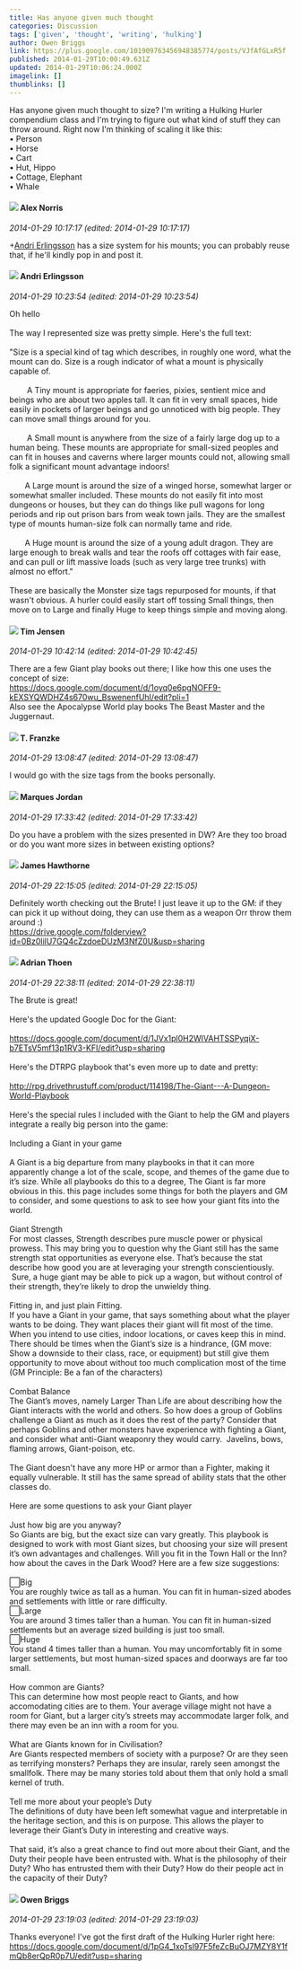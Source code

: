 ```yaml
---
title: Has anyone given much thought
categories: Discussion
tags: ['given', 'thought', 'writing', 'hulking']
author: Owen Briggs
link: https://plus.google.com/101909763456948385774/posts/VJfAfGLxR5f
published: 2014-01-29T10:00:49.631Z
updated: 2014-01-29T10:06:24.000Z
imagelink: []
thumblinks: []
---
```


Has anyone given much thought to size? I&#39;m writing a Hulking Hurler compendium class and I&#39;m trying to figure out what kind of stuff they can throw around. Right now I&#39;m thinking of scaling it like this:<br />• Person<br />• Horse<br />• Cart<br />• Hut, Hippo<br />• Cottage, Elephant<br />• Whale
<div id='comment z12fejbqkvnrelb5d04cir2pppe2sz5xwts0k'>
  <h4><img src='{{site.baseurl}}//images/avatars/112750659160242168572_photo.jpg'> Alex Norris</h4>
      <p><cite>2014-01-29 10:17:17 (edited: 2014-01-29 10:17:17)</cite></p>
        <p><span class="proflinkWrapper"><span class="proflinkPrefix">+</span><a class="proflink" href="https://plus.google.com/112314456747588930107" oid="112314456747588930107">Andri Erlingsson</a></span> has a size system for his mounts; you can probably reuse that, if he&#39;ll kindly pop in and post it.</p>
</div>
        

<div id='comment z12fejbqkvnrelb5d04cir2pppe2sz5xwts0k'>
  <h4><img src='{{site.baseurl}}//images/avatars/112314456747588930107_photo.jpg'> Andri Erlingsson</h4>
      <p><cite>2014-01-29 10:23:54 (edited: 2014-01-29 10:23:54)</cite></p>
        <p>Oh hello<br /><br />The way I represented size was pretty simple. Here&#39;s the full text:<br /><br />&quot;Size is a special kind of tag which describes, in roughly one word, what the mount can do. Size is a rough indicator of what a mount is physically capable of.<br /><br />        A Tiny mount is appropriate for faeries, pixies, sentient mice and beings who are about two apples tall. It can fit in very small spaces, hide easily in pockets of larger beings and go unnoticed with big people. They can move small things around for you.<br /><br />        A Small mount is anywhere from the size of a fairly large dog up to a human being. These mounts are appropriate for small-sized peoples and can fit in houses and caverns where larger mounts could not, allowing small folk a significant mount advantage indoors!<br /><br />       A Large mount is around the size of a winged horse, somewhat larger or somewhat smaller included. These mounts do not easily fit into most dungeons or houses, but they can do things like pull wagons for long periods and rip out prison bars from weak town jails. They are the smallest type of mounts human-size folk can normally tame and ride.<br /><br />       A Huge mount is around the size of a young adult dragon. They are large enough to break walls and tear the roofs off cottages with fair ease, and can pull or lift massive loads (such as very large tree trunks) with almost no effort.&quot;<br /><br />These are basically the Monster size tags repurposed for mounts, if that wasn&#39;t obvious. A hurler could easily start off tossing Small things, then move on to Large and finally Huge to keep things simple and moving along.</p>
</div>
        

<div id='comment z12fejbqkvnrelb5d04cir2pppe2sz5xwts0k'>
  <h4><img src='{{site.baseurl}}//images/avatars/101509976321886871332_photo.jpg'> Tim Jensen</h4>
      <p><cite>2014-01-29 10:42:14 (edited: 2014-01-29 10:42:45)</cite></p>
        <p>There are a few Giant play books out there; I like how this one uses the concept of size:<br /><a href="https://docs.google.com/document/d/1oyq0e6pgNOFF9-kEXSYQWDHZ4s670wu_BswenenfUhI/edit?pli=1" class="ot-anchor">https://docs.google.com/document/d/1oyq0e6pgNOFF9-kEXSYQWDHZ4s670wu_BswenenfUhI/edit?pli=1</a><br />Also see the Apocalypse World play books The Beast Master and the Juggernaut.</p>
</div>
        

<div id='comment z12fejbqkvnrelb5d04cir2pppe2sz5xwts0k'>
  <h4><img src='{{site.baseurl}}//images/avatars/110330901807759406775_photo.jpg'> T. Franzke</h4>
      <p><cite>2014-01-29 13:08:47 (edited: 2014-01-29 13:08:47)</cite></p>
        <p>I would go with the size tags from the books personally.</p>
</div>
        

<div id='comment z12fejbqkvnrelb5d04cir2pppe2sz5xwts0k'>
  <h4><img src='{{site.baseurl}}//images/avatars/114124925422808188628_photo.jpg'> Marques Jordan</h4>
      <p><cite>2014-01-29 17:33:42 (edited: 2014-01-29 17:33:42)</cite></p>
        <p>Do you have a problem with the sizes presented in DW? Are they too broad or do you want more sizes in between existing options?</p>
</div>
        

<div id='comment z12fejbqkvnrelb5d04cir2pppe2sz5xwts0k'>
  <h4><img src='{{site.baseurl}}//images/avatars/105474339582381748699_photo.jpg'> James Hawthorne</h4>
      <p><cite>2014-01-29 22:15:05 (edited: 2014-01-29 22:15:05)</cite></p>
        <p>Definitely worth checking out the Brute! I just leave it up to the GM: if they can pick it up without doing, they can use them as a weapon Orr throw them around  :)<br /><a href="https://drive.google.com/folderview?id=0Bz0lilU7GQ4cZzdoeDUzM3NfZ0U&amp;usp=sharing" class="ot-anchor">https://drive.google.com/folderview?id=0Bz0lilU7GQ4cZzdoeDUzM3NfZ0U&amp;usp=sharing</a></p>
</div>
        

<div id='comment z12fejbqkvnrelb5d04cir2pppe2sz5xwts0k'>
  <h4><img src='{{site.baseurl}}//images/avatars/113847025671240258531_photo.jpg'> Adrian Thoen</h4>
      <p><cite>2014-01-29 22:38:11 (edited: 2014-01-29 22:38:11)</cite></p>
        <p>The Brute is great!<br /><br />Here&#39;s the updated Google Doc for the Giant:<br /><br /><a href="https://docs.google.com/document/d/1JVx1pl0H2WIVAHTSSPyqiX-b7ETsV5mf13p1RV3-KFI/edit?usp=sharing" class="ot-anchor">https://docs.google.com/document/d/1JVx1pl0H2WIVAHTSSPyqiX-b7ETsV5mf13p1RV3-KFI/edit?usp=sharing</a><br /><br />Here&#39;s the DTRPG playbook that&#39;s even more up to date and pretty:<br /><br /><a href="http://rpg.drivethrustuff.com/product/114198/The-Giant---A-Dungeon-World-Playbook" class="ot-anchor">http://rpg.drivethrustuff.com/product/114198/The-Giant---A-Dungeon-World-Playbook</a><br /><br />Here&#39;s the special rules I included with the Giant to help the GM and players integrate a really big person into the game:<br /><br />Including a Giant in your game<br /><br />A Giant is a big departure from many playbooks in that it can more apparently change a lot of the scale, scope, and themes of the game due to it’s size. While all playbooks do this to a degree, The Giant is far more obvious in this. this page includes some things for both the players and GM to consider, and some questions to ask to see how your giant fits into the world.<br /><br />Giant Strength<br />For most classes, Strength describes pure muscle power or physical prowess. This may bring you to question why the Giant still has the same strength stat opportunities as everyone else. That’s because the stat describe how good you are at leveraging your strength conscientiously.  Sure, a huge giant may be able to pick up a wagon, but without control of their strength, they’re likely to drop the unwieldy thing.<br /><br />Fitting in, and just plain Fitting.<br />If you have a Giant in your game, that says something about what the player wants to be doing. They want places their giant will fit most of the time. When you intend to use cities, indoor locations, or caves keep this in mind. There should be times when the Giant’s size is a hindrance, (GM move: Show a downside to their class, race, or equipment) but still give them opportunity to move about without too much complication most of the time (GM Principle: Be a fan of the characters)<br /><br />Combat Balance<br />The Giant’s moves, namely Larger Than Life are about describing how the Giant interacts with the world and others. So how does a group of Goblins challenge a Giant as much as it does the rest of the party? Consider that perhaps Goblins and other monsters have experience with fighting a Giant, and consider what anti-Giant weaponry they would carry.  Javelins, bows, flaming arrows, Giant-poison, etc.<br /><br />The Giant doesn&#39;t have any more HP or armor than a Fighter, making it equally vulnerable. It still has the same spread of ability stats that the other classes do.<br /><br />Here are some questions to ask your Giant player <br /><br />Just how big are you anyway?<br />So Giants are big, but the exact size can vary greatly. This playbook is designed to work with most Giant sizes, but choosing your size will present it’s own advantages and challenges. Will you fit in the Town Hall or the Inn? how about the caves in the Dark Wood? Here are a few size suggestions:<br /><br />⃞Big<br />You are roughly twice as tall as a human. You can fit in human-sized abodes and settlements with little or rare difficulty. <br />⃞Large<br />You are around 3 times taller than a human. You can fit in human-sized settlements but an average sized building is just too small. <br />⃞Huge <br />You stand 4 times taller than a human. You may uncomfortably fit in some larger settlements, but most human-sized spaces and doorways are far too small.<br /><br />How common are Giants?<br />This can determine how most people react to Giants, and how accomodating cities are to them. Your average village might not have a room for Giant, but a larger city’s streets may accommodate larger folk, and there may even be an inn with a room for you.<br /><br />What are Giants known for in Civilisation?<br />Are Giants respected members of society with a purpose? Or are they seen as terrifying monsters? Perhaps they are insular, rarely seen amongst the smallfolk. There may be many stories told about them that only hold a small kernel of truth.<br /><br />Tell me more about your people’s Duty<br />The definitions of duty have been left somewhat vague and interpretable in the heritage section, and this is on purpose. This allows the player to leverage their Giant’s Duty in interesting and creative ways. <br /><br />That said, it’s also a great chance to find out more about their Giant, and the Duty their people have been entrusted with. What is the philosophy of their Duty? Who has entrusted them with their Duty? How do their people act in the capacity of their Duty?</p>
</div>
        

<div id='comment z12fejbqkvnrelb5d04cir2pppe2sz5xwts0k'>
  <h4><img src='{{site.baseurl}}//images/avatars/101909763456948385774_photo.jpg'> Owen Briggs</h4>
      <p><cite>2014-01-29 23:19:03 (edited: 2014-01-29 23:19:03)</cite></p>
        <p>Thanks everyone! I&#39;ve got the first draft of the Hulking Hurler right here: <a href="https://docs.google.com/document/d/1pG4_1xoTsl97F5feZcBuOJ7MZY8Y1fmQb8erQpR0p7U/edit?usp=sharing" class="ot-anchor">https://docs.google.com/document/d/1pG4_1xoTsl97F5feZcBuOJ7MZY8Y1fmQb8erQpR0p7U/edit?usp=sharing</a></p>
</div>
        